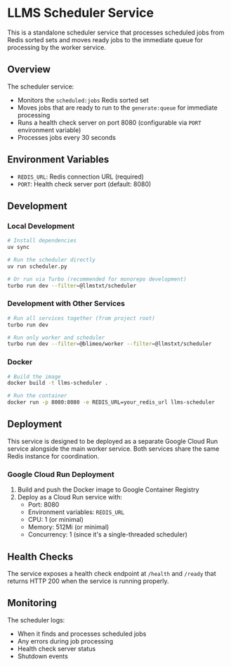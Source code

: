 # LLMS Scheduler Service

This is a standalone scheduler service that processes scheduled jobs from Redis sorted sets and moves ready jobs to the immediate queue for processing by the worker service.

## Overview

The scheduler service:
- Monitors the `scheduled:jobs` Redis sorted set
- Moves jobs that are ready to run to the `generate:queue` for immediate processing
- Runs a health check server on port 8080 (configurable via `PORT` environment variable)
- Processes jobs every 30 seconds

## Environment Variables

- `REDIS_URL`: Redis connection URL (required)
- `PORT`: Health check server port (default: 8080)

## Development

### Local Development

```bash
# Install dependencies
uv sync

# Run the scheduler directly
uv run scheduler.py

# Or run via Turbo (recommended for monorepo development)
turbo run dev --filter=@llmstxt/scheduler
```

### Development with Other Services

```bash
# Run all services together (from project root)
turbo run dev

# Run only worker and scheduler
turbo run dev --filter=@blimeo/worker --filter=@llmstxt/scheduler
```

### Docker

```bash
# Build the image
docker build -t llms-scheduler .

# Run the container
docker run -p 8080:8080 -e REDIS_URL=your_redis_url llms-scheduler
```

## Deployment

This service is designed to be deployed as a separate Google Cloud Run service alongside the main worker service. Both services share the same Redis instance for coordination.

### Google Cloud Run Deployment

1. Build and push the Docker image to Google Container Registry
2. Deploy as a Cloud Run service with:
   - Port: 8080
   - Environment variables: `REDIS_URL`
   - CPU: 1 (or minimal)
   - Memory: 512Mi (or minimal)
   - Concurrency: 1 (since it's a single-threaded scheduler)

## Health Checks

The service exposes a health check endpoint at `/health` and `/ready` that returns HTTP 200 when the service is running properly.

## Monitoring

The scheduler logs:
- When it finds and processes scheduled jobs
- Any errors during job processing
- Health check server status
- Shutdown events
